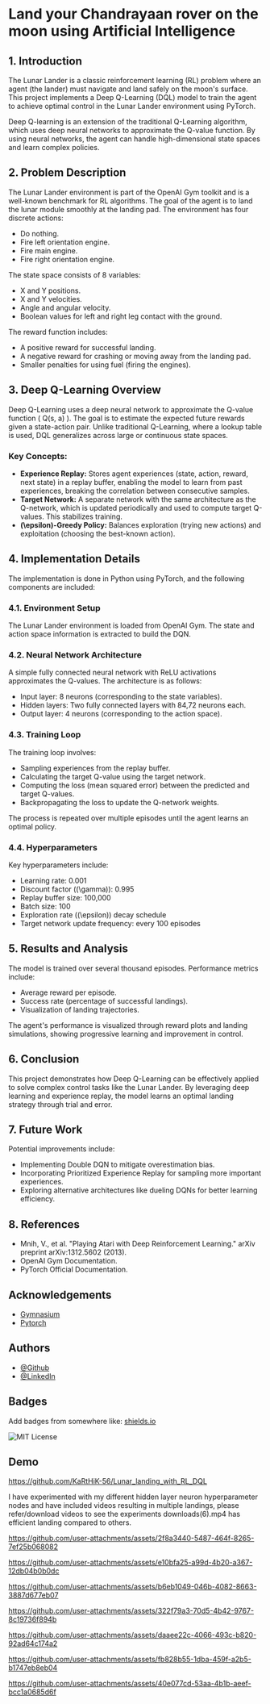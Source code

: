 # Land your Chandrayaan rover on the moon using Artificial Intelligence

## **1. Introduction**
The Lunar Lander is a classic reinforcement learning (RL) problem where an agent (the lander) must navigate and land safely on the moon's surface. This project implements a Deep Q-Learning (DQL) model to train the agent to achieve optimal control in the Lunar Lander environment using PyTorch.

Deep Q-learning is an extension of the traditional Q-Learning algorithm, which uses deep neural networks to approximate the Q-value function. By using neural networks, the agent can handle high-dimensional state spaces and learn complex policies.

## **2. Problem Description**
The Lunar Lander environment is part of the OpenAI Gym toolkit and is a well-known benchmark for RL algorithms. The goal of the agent is to land the lunar module smoothly at the landing pad. The environment has four discrete actions:
- Do nothing.
- Fire left orientation engine.
- Fire main engine.
- Fire right orientation engine.

The state space consists of 8 variables:
- X and Y positions.
- X and Y velocities.
- Angle and angular velocity.
- Boolean values for left and right leg contact with the ground.

The reward function includes:
- A positive reward for successful landing.
- A negative reward for crashing or moving away from the landing pad.
- Smaller penalties for using fuel (firing the engines).

## **3. Deep Q-Learning Overview**
Deep Q-Learning uses a deep neural network to approximate the Q-value function \( Q(s, a) \). The goal is to estimate the expected future rewards given a state-action pair. Unlike traditional Q-Learning, where a lookup table is used, DQL generalizes across large or continuous state spaces.

### **Key Concepts:**
- **Experience Replay:** Stores agent experiences (state, action, reward, next state) in a replay buffer, enabling the model to learn from past experiences, breaking the correlation between consecutive samples.
- **Target Network:** A separate network with the same architecture as the Q-network, which is updated periodically and used to compute target Q-values. This stabilizes training.
- **\(\epsilon\)-Greedy Policy:** Balances exploration (trying new actions) and exploitation (choosing the best-known action).

## **4. Implementation Details**
The implementation is done in Python using PyTorch, and the following components are included:

### **4.1. Environment Setup**
The Lunar Lander environment is loaded from OpenAI Gym. The state and action space information is extracted to build the DQN.

### **4.2. Neural Network Architecture**
A simple fully connected neural network with ReLU activations approximates the Q-values. The architecture is as follows:
- Input layer: 8 neurons (corresponding to the state variables).
- Hidden layers: Two fully connected layers with 84,72 neurons each.
- Output layer: 4 neurons (corresponding to the action space).

### **4.3. Training Loop**
The training loop involves:
- Sampling experiences from the replay buffer.
- Calculating the target Q-value using the target network.
- Computing the loss (mean squared error) between the predicted and target Q-values.
- Backpropagating the loss to update the Q-network weights.

The process is repeated over multiple episodes until the agent learns an optimal policy.

### **4.4. Hyperparameters**
Key hyperparameters include:
- Learning rate: 0.001
- Discount factor (\(\gamma\)): 0.995
- Replay buffer size: 100,000
- Batch size: 100
- Exploration rate (\(\epsilon\)) decay schedule
- Target network update frequency: every 100 episodes

## **5. Results and Analysis**
The model is trained over several thousand episodes. Performance metrics include:
- Average reward per episode.
- Success rate (percentage of successful landings).
- Visualization of landing trajectories.

The agent's performance is visualized through reward plots and landing simulations, showing progressive learning and improvement in control.

## **6. Conclusion**
This project demonstrates how Deep Q-Learning can be effectively applied to solve complex control tasks like the Lunar Lander. By leveraging deep learning and experience replay, the model learns an optimal landing strategy through trial and error.

## **7. Future Work**
Potential improvements include:
- Implementing Double DQN to mitigate overestimation bias.
- Incorporating Prioritized Experience Replay for sampling more important experiences.
- Exploring alternative architectures like dueling DQNs for better learning efficiency.

## **8. References**
- Mnih, V., et al. "Playing Atari with Deep Reinforcement Learning." arXiv preprint arXiv:1312.5602 (2013).
- OpenAI Gym Documentation.
- PyTorch Official Documentation.

## Acknowledgements

 - [Gymnasium](https://gymnasium.farama.org/environments/box2d/lunar_lander/)
 - [Pytorch](https://pytorch.org/)


## Authors

- [@Github](https://www.github.com/KaRtHiK-56)
- [@LinkedIn](https://www.linkedin.com/in/l-karthik/)


## Badges

Add badges from somewhere like: [shields.io](https://shields.io/)

![MIT License](https://img.shields.io/badge/License-MIT-green.svg)


## Demo

https://github.com/KaRtHiK-56/Lunar_landing_with_RL_DQL

I have experimented with my different hidden layer neuron hyperparameter nodes and have included videos resulting in multiple landings, please refer/download videos to see the experiments downloads(6).mp4 has efficient landing compared to others.



https://github.com/user-attachments/assets/2f8a3440-5487-464f-8265-7ef25b068082


https://github.com/user-attachments/assets/e10bfa25-a99d-4b20-a367-12db04b0b0dc


https://github.com/user-attachments/assets/b6eb1049-046b-4082-8663-3887d677eb07


https://github.com/user-attachments/assets/322f79a3-70d5-4b42-9767-8c19736f894b


https://github.com/user-attachments/assets/daaee22c-4066-493c-b820-92ad64c174a2


https://github.com/user-attachments/assets/fb828b55-1dba-459f-a2b5-b1747eb8eb04


https://github.com/user-attachments/assets/40e077cd-53aa-4b1b-aeef-bcc1a0685d6f

